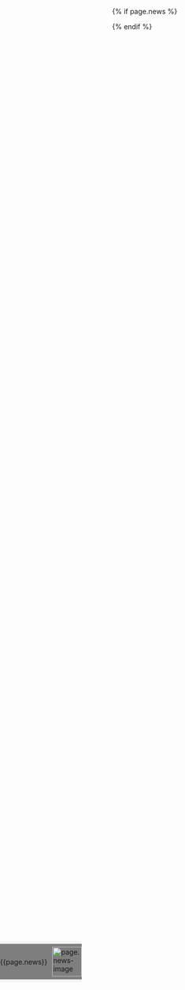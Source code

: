 <style>
body{
  width:100%;
}
.seat{
  background-color:transparent;
  position:fixed;
  top:0;
  bottom:0;
  left:0;
  animation:news 7s 2s infinite;
  z-index:999;
}
.seat,
.board{
  display:flex;
  align-items:center;
  justify-content:center;
  overflow:hidden;
}
.board{
  width:100%;
  height:72px;
  background-color:rgba(0,0,0,0.5);
  box-shadow: 0 0 5px 5px rgba(0,0,0,0.05);
  color:inherit;
}
.news img{
  width:60px;
  margin-left:10px;
}
@keyframes news{
  0%{
    width:0;
  }
  25%{
    width:100%;
  }
  96%{
    width:100%;
  }
</style>
{% if page.news %}
<div class = 'seat'>
  <div class = 'board news'>
    <p>{{page.news}}</p>
    <img src = '{{page.new-image}}.jpg' alt = 'page.news-image'>
  </div>
</div>
{% endif %}
